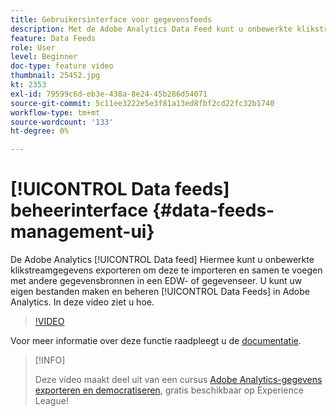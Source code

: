 ```yaml
---
title: Gebruikersinterface voor gegevensfeeds
description: Met de Adobe Analytics Data Feed kunt u onbewerkte klikstreamgegevens exporteren om te importeren en samen te voegen met andere gegevensbronnen in een EDW- of gegevenseer. U kunt uw eigen gegevensfeeds maken en beheren in Adobe Analytics. In deze video ziet u hoe.
feature: Data Feeds
role: User
level: Beginner
doc-type: feature video
thumbnail: 25452.jpg
kt: 2353
exl-id: 79599c6d-eb3e-438a-8e24-45b286d54071
source-git-commit: 5c11ee3222e5e3f81a13ed8fbf2cd22fc32b1740
workflow-type: tm+mt
source-wordcount: '133'
ht-degree: 0%

---
```


# [!UICONTROL Data feeds] beheerinterface {#data-feeds-management-ui}

De Adobe Analytics [!UICONTROL Data feed] Hiermee kunt u onbewerkte klikstreamgegevens exporteren om deze te importeren en samen te voegen met andere gegevensbronnen in een EDW- of gegevenseer. U kunt uw eigen bestanden maken en beheren [!UICONTROL Data Feeds] in Adobe Analytics. In deze video ziet u hoe.

>[!VIDEO](https://video.tv.adobe.com/v/25452/?quality=12)

Voor meer informatie over deze functie raadpleegt u de [documentatie](https://experienceleague.adobe.com/docs/analytics/export/analytics-data-feed/df-manage-feeds.html?lang=en#).

>[!INFO]
>
> Deze video maakt deel uit van een cursus [Adobe Analytics-gegevens exporteren en democratiseren](https://experienceleague.adobe.com/?recommended=Analytics-A-1-2022.1.democratizing), gratis beschikbaar op Experience League!
